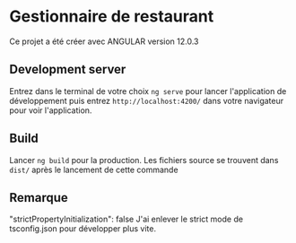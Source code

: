 # Gestionnaire de restaurant

Ce projet a été créer avec ANGULAR version 12.0.3

## Development server

Entrez dans le terminal de votre choix `ng serve` pour lancer l'application de développement puis entrez `http://localhost:4200/` dans votre navigateur pour voir l'application.

## Build

Lancer `ng build` pour la production. Les fichiers source se trouvent dans `dist/` après le lancement de cette commande

## Remarque

"strictPropertyInitialization": false
J'ai enlever le strict mode de tsconfig.json pour développer plus vite.
